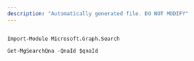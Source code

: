 ```yaml
---
description: "Automatically generated file. DO NOT MODIFY"
---
```


```powershellv1

Import-Module Microsoft.Graph.Search

Get-MgSearchQna -QnaId $qnaId

```